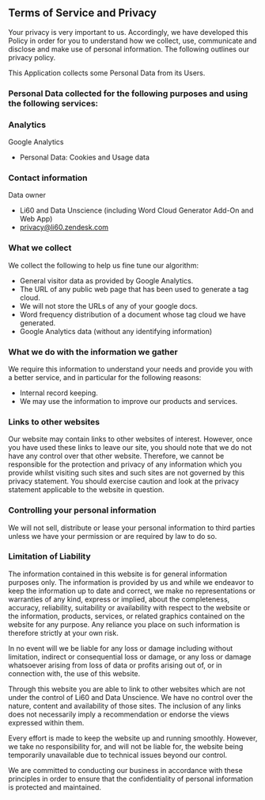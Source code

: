 ## Terms of Service and Privacy 
Your privacy is very important to us. Accordingly, we have developed this Policy in order for you to understand how we collect, use, communicate and disclose and make use of personal information. The following outlines our privacy policy.

This Application collects some Personal Data from its Users.


### Personal Data collected for the following purposes and using the following services:


### Analytics


Google Analytics
- Personal Data: Cookies and Usage data


### Contact information
Data owner
- Li60 and Data Unscience (including Word Cloud Generator Add-On and Web App)
- <privacy@li60.zendesk.com> 



### What we collect

We collect the following to help us fine tune our algorithm:

- General visitor data as provided by Google Analytics.
- The URL of any public web page that has been used to generate a tag cloud.
- We will not store the URLs of any of your google docs.
- Word frequency distribution of a document whose tag cloud we have generated.
- Google Analytics data (without any identifying information)



### What we do with the information we gather

We require this information to understand your needs and provide you with a better service, and in particular for the following reasons:

- Internal record keeping.
- We may use the information to improve our products and services.



### Links to other websites

Our website may contain links to other websites of interest. However, once you have used these links to leave our site, you should note that we do not have any control over that other website. Therefore, we cannot be responsible for the protection and privacy of any information which you provide whilst visiting such sites and such sites are not governed by this privacy statement. You should exercise caution and look at the privacy statement applicable to the website in question.



### Controlling your personal information

We will not sell, distribute or lease your personal information to third parties unless we have your permission or are required by law to do so.



### Limitation of Liability

The information contained in this website is for general information purposes only. The information is provided by us and while we endeavor to keep the information up to date and correct, we make no representations or warranties of any kind, express or implied, about the completeness, accuracy, reliability, suitability or availability with respect to the website or the information, products, services, or related graphics contained on the website for any purpose. Any reliance you place on such information is therefore strictly at your own risk. 

In no event will we be liable for any loss or damage including without limitation, indirect or consequential loss or damage, or any loss or damage whatsoever arising from loss of data or profits arising out of, or in connection with, the use of this website.

Through this website you are able to link to other websites which are not under the control of Li60 and Data Unscience. We have no control over the nature, content and availability of those sites. The inclusion of any links does not necessarily imply a recommendation or endorse the views expressed within them.

Every effort is made to keep the website up and running smoothly. However, we take no responsibility for, and will not be liable for, the website being temporarily unavailable due to technical issues beyond our control.


We are committed to conducting our business in accordance with these principles in order to ensure that the confidentiality of personal information is protected and maintained. 
		

			
